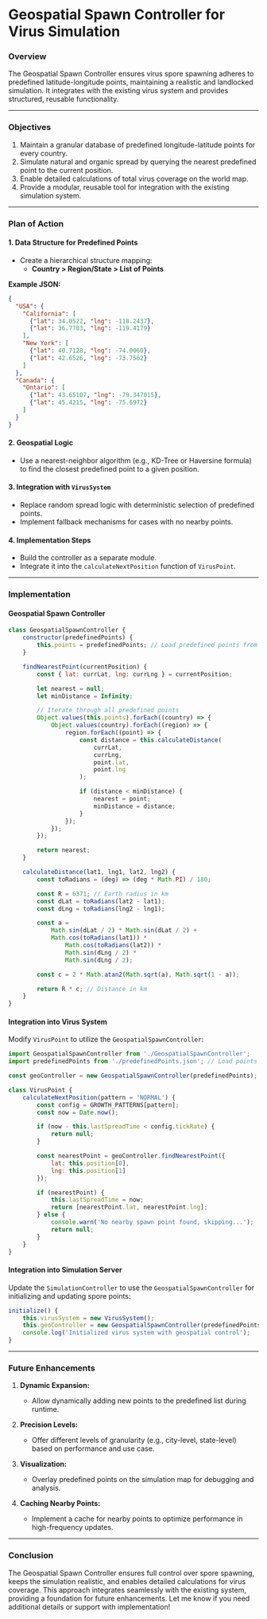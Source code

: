 # Geospatial Spawn Controller for Virus Simulation

### **Overview**
The Geospatial Spawn Controller ensures virus spore spawning adheres to predefined latitude-longitude points, maintaining a realistic and landlocked simulation. It integrates with the existing virus system and provides structured, reusable functionality.

---

### **Objectives**
1. Maintain a granular database of predefined longitude-latitude points for every country.
2. Simulate natural and organic spread by querying the nearest predefined point to the current position.
3. Enable detailed calculations of total virus coverage on the world map.
4. Provide a modular, reusable tool for integration with the existing simulation system.

---

### **Plan of Action**

#### **1. Data Structure for Predefined Points**
- Create a hierarchical structure mapping:
  - **Country > Region/State > List of Points**

**Example JSON:**
```json
{
  "USA": {
    "California": [
      {"lat": 34.0522, "lng": -118.2437}, 
      {"lat": 36.7783, "lng": -119.4179}
    ],
    "New York": [
      {"lat": 40.7128, "lng": -74.0060},
      {"lat": 42.6526, "lng": -73.7562}
    ]
  },
  "Canada": {
    "Ontario": [
      {"lat": 43.65107, "lng": -79.347015},
      {"lat": 45.4215, "lng": -75.6972}
    ]
  }
}
```

#### **2. Geospatial Logic**
- Use a nearest-neighbor algorithm (e.g., KD-Tree or Haversine formula) to find the closest predefined point to a given position.

#### **3. Integration with `VirusSystem`**
- Replace random spread logic with deterministic selection of predefined points.
- Implement fallback mechanisms for cases with no nearby points.

#### **4. Implementation Steps**
- Build the controller as a separate module.
- Integrate it into the `calculateNextPosition` function of `VirusPoint`.

---

### **Implementation**

#### **Geospatial Spawn Controller**

```javascript
class GeospatialSpawnController {
    constructor(predefinedPoints) {
        this.points = predefinedPoints; // Load predefined points from JSON or database
    }

    findNearestPoint(currentPosition) {
        const { lat: currLat, lng: currLng } = currentPosition;

        let nearest = null;
        let minDistance = Infinity;

        // Iterate through all predefined points
        Object.values(this.points).forEach((country) => {
            Object.values(country).forEach((region) => {
                region.forEach((point) => {
                    const distance = this.calculateDistance(
                        currLat,
                        currLng,
                        point.lat,
                        point.lng
                    );

                    if (distance < minDistance) {
                        nearest = point;
                        minDistance = distance;
                    }
                });
            });
        });

        return nearest;
    }

    calculateDistance(lat1, lng1, lat2, lng2) {
        const toRadians = (deg) => (deg * Math.PI) / 180;

        const R = 6371; // Earth radius in km
        const dLat = toRadians(lat2 - lat1);
        const dLng = toRadians(lng2 - lng1);

        const a =
            Math.sin(dLat / 2) * Math.sin(dLat / 2) +
            Math.cos(toRadians(lat1)) *
                Math.cos(toRadians(lat2)) *
                Math.sin(dLng / 2) *
                Math.sin(dLng / 2);

        const c = 2 * Math.atan2(Math.sqrt(a), Math.sqrt(1 - a));

        return R * c; // Distance in km
    }
}
```

#### **Integration into Virus System**

Modify `VirusPoint` to utilize the `GeospatialSpawnController`:

```javascript
import GeospatialSpawnController from './GeospatialSpawnController';
import predefinedPoints from './predefinedPoints.json'; // Load points from JSON

const geoController = new GeospatialSpawnController(predefinedPoints);

class VirusPoint {
    calculateNextPosition(pattern = 'NORMAL') {
        const config = GROWTH_PATTERNS[pattern];
        const now = Date.now();

        if (now - this.lastSpreadTime < config.tickRate) {
            return null;
        }

        const nearestPoint = geoController.findNearestPoint({
            lat: this.position[0],
            lng: this.position[1]
        });

        if (nearestPoint) {
            this.lastSpreadTime = now;
            return [nearestPoint.lat, nearestPoint.lng];
        } else {
            console.warn('No nearby spawn point found, skipping...');
            return null;
        }
    }
}
```

#### **Integration into Simulation Server**

Update the `SimulationController` to use the `GeospatialSpawnController` for initializing and updating spore points:

```javascript
initialize() {
    this.virusSystem = new VirusSystem();
    this.geoController = new GeospatialSpawnController(predefinedPoints);
    console.log('Initialized virus system with geospatial control');
}
```

---

### **Future Enhancements**

1. **Dynamic Expansion:**
   - Allow dynamically adding new points to the predefined list during runtime.

2. **Precision Levels:**
   - Offer different levels of granularity (e.g., city-level, state-level) based on performance and use case.

3. **Visualization:**
   - Overlay predefined points on the simulation map for debugging and analysis.

4. **Caching Nearby Points:**
   - Implement a cache for nearby points to optimize performance in high-frequency updates.

---

### **Conclusion**

The Geospatial Spawn Controller ensures full control over spore spawning, keeps the simulation realistic, and enables detailed calculations for virus coverage. This approach integrates seamlessly with the existing system, providing a foundation for future enhancements. Let me know if you need additional details or support with implementation!

